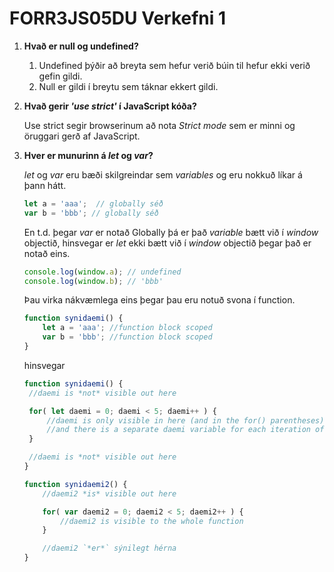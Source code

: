 # FORR3JS05DU Verkefni 1

1. **Hvað er null og undefined?**
   1. Undefined þýðir að breyta sem hefur verið búin til hefur ekki verið gefin gildi.
   2. Null er gildi í breytu sem táknar ekkert gildi.
   
2. **Hvað gerir _'use strict'_ í JavaScript kóða?**

   Use strict segir browserinum að nota _Strict mode_ sem er minni og öruggari gerð af JavaScript.
   
3. **Hver er munurinn á _let_ og _var_?**

   _let_ og _var_ eru bæði skilgreindar sem _variables_ og eru nokkuð líkar á þann hátt.
     ```javascript
     let a = 'aaa';  // globally séð
     var b = 'bbb'; // globally séð  
     ```
   En t.d. þegar _var_ er notað Globally þá er það _variable_ bætt við í _window_ objectið, hinsvegar er _let_ ekki bætt við í _window_ objectið þegar það er notað eins.
   ```javascript
   console.log(window.a); // undefined
   console.log(window.b); // 'bbb'
   ```
   Þau virka nákvæmlega eins þegar þau eru notuð svona í function.
   ```javascript
   function synidaemi() {
       let a = 'aaa'; //function block scoped
       var b = 'bbb'; //function block scoped
   }
   ```
   hinsvegar 
   ```javascript
   function synidaemi() {
    //daemi is *not* visible out here

    for( let daemi = 0; daemi < 5; daemi++ ) {
        //daemi is only visible in here (and in the for() parentheses)
        //and there is a separate daemi variable for each iteration of the loop
    }

    //daemi is *not* visible out here
   }

   function synidaemi2() {
       //daemi2 *is* visible out here

       for( var daemi2 = 0; daemi2 < 5; daemi2++ ) {
           //daemi2 is visible to the whole function
       }

       //daemi2 `*er*` sýnilegt hérna
   }
   ```
